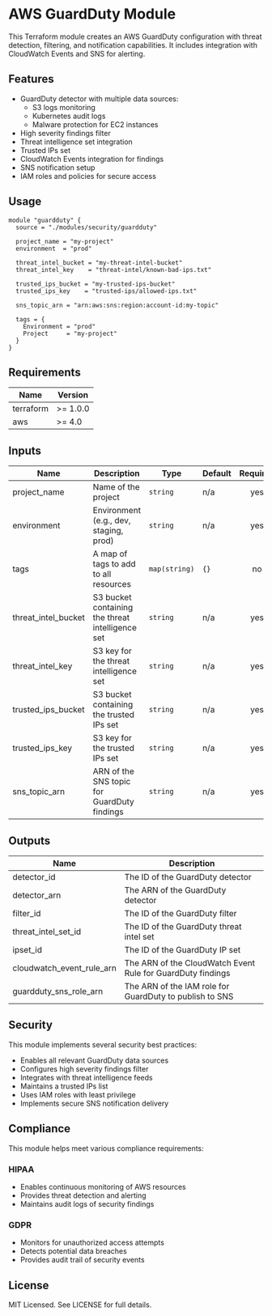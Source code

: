 # AWS GuardDuty Module

This Terraform module creates an AWS GuardDuty configuration with threat detection, filtering, and notification capabilities. It includes integration with CloudWatch Events and SNS for alerting.

## Features

- GuardDuty detector with multiple data sources:
  - S3 logs monitoring
  - Kubernetes audit logs
  - Malware protection for EC2 instances
- High severity findings filter
- Threat intelligence set integration
- Trusted IPs set
- CloudWatch Events integration for findings
- SNS notification setup
- IAM roles and policies for secure access

## Usage

```hcl
module "guardduty" {
  source = "./modules/security/guardduty"

  project_name = "my-project"
  environment  = "prod"

  threat_intel_bucket = "my-threat-intel-bucket"
  threat_intel_key    = "threat-intel/known-bad-ips.txt"
  
  trusted_ips_bucket = "my-trusted-ips-bucket"
  trusted_ips_key    = "trusted-ips/allowed-ips.txt"
  
  sns_topic_arn = "arn:aws:sns:region:account-id:my-topic"

  tags = {
    Environment = "prod"
    Project     = "my-project"
  }
}
```

## Requirements

| Name | Version |
|------|---------|
| terraform | >= 1.0.0 |
| aws | >= 4.0 |

## Inputs

| Name | Description | Type | Default | Required |
|------|-------------|------|---------|:--------:|
| project_name | Name of the project | `string` | n/a | yes |
| environment | Environment (e.g., dev, staging, prod) | `string` | n/a | yes |
| tags | A map of tags to add to all resources | `map(string)` | `{}` | no |
| threat_intel_bucket | S3 bucket containing the threat intelligence set | `string` | n/a | yes |
| threat_intel_key | S3 key for the threat intelligence set | `string` | n/a | yes |
| trusted_ips_bucket | S3 bucket containing the trusted IPs set | `string` | n/a | yes |
| trusted_ips_key | S3 key for the trusted IPs set | `string` | n/a | yes |
| sns_topic_arn | ARN of the SNS topic for GuardDuty findings | `string` | n/a | yes |

## Outputs

| Name | Description |
|------|-------------|
| detector_id | The ID of the GuardDuty detector |
| detector_arn | The ARN of the GuardDuty detector |
| filter_id | The ID of the GuardDuty filter |
| threat_intel_set_id | The ID of the GuardDuty threat intel set |
| ipset_id | The ID of the GuardDuty IP set |
| cloudwatch_event_rule_arn | The ARN of the CloudWatch Event Rule for GuardDuty findings |
| guardduty_sns_role_arn | The ARN of the IAM role for GuardDuty to publish to SNS |

## Security

This module implements several security best practices:

- Enables all relevant GuardDuty data sources
- Configures high severity findings filter
- Integrates with threat intelligence feeds
- Maintains a trusted IPs list
- Uses IAM roles with least privilege
- Implements secure SNS notification delivery

## Compliance

This module helps meet various compliance requirements:

### HIPAA
- Enables continuous monitoring of AWS resources
- Provides threat detection and alerting
- Maintains audit logs of security findings

### GDPR
- Monitors for unauthorized access attempts
- Detects potential data breaches
- Provides audit trail of security events

## License

MIT Licensed. See LICENSE for full details. 